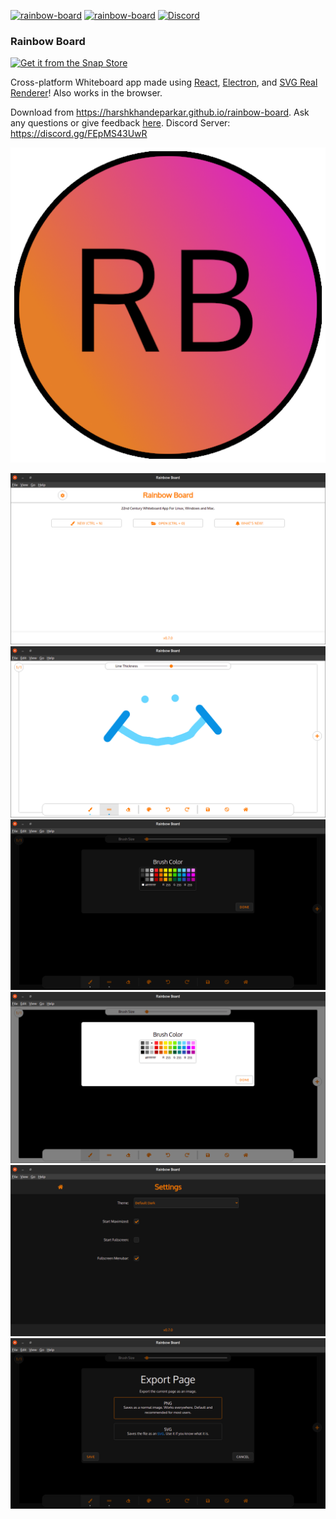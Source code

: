 [![rainbow-board](https://snapcraft.io/rainbow-board/badge.svg)](https://snapcraft.io/rainbow-board)
[![rainbow-board](https://snapcraft.io/rainbow-board/trending.svg?name=0)](https://snapcraft.io/rainbow-board)
[![Discord](https://img.shields.io/discord/813441349419663420?label=discord%20server)](https://discord.gg/FEpMS43UwR)

### Rainbow Board
[![Get it from the Snap Store](https://snapcraft.io/static/images/badges/en/snap-store-black.svg)](https://snapcraft.io/rainbow-board)

Cross-platform Whiteboard app made using [React](https://reactjs.org), [Electron](https://electronjs.org), and [SVG Real Renderer](https://harshkhandeparkar.github.io/svg-real-renderer)! Also works in the browser.

Download from https://harshkhandeparkar.github.io/rainbow-board.
Ask any questions or give feedback [here](https://github.com/HarshKhandeparkar/rainbow-board/issues/new/choose).
Discord Server: https://discord.gg/FEpMS43UwR

<p align="center">
  <img src="https://raw.githubusercontent.com/HarshKhandeparkar/rainbow-board/master/public/logo-no-shadow.png" />
</p>

![ss1](img/screenshot-1.png)
![ss2](img/screenshot-2.png)
![ss3](img/screenshot-3.png)
![ss4](img/screenshot-4.png)
![ss5](img/screenshot-5.png)
![ss6](img/screenshot-6.png)
